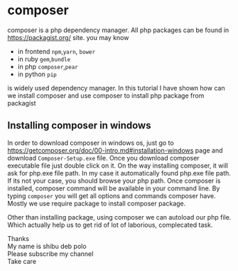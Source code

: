 # composer 

composer is a php dependency manager. All php packages can be found in https://packagist.org/ site. you may know    
* in frontend `npm`,`yarn`, `bower`     
* in ruby `gem`,`bundle`       
* in php `composer`,`pear`   
* in python `pip`    

is widely used dependency manager. In this tutorial I have shown how can we install composer and use composer to install php package from packagist    


## Installing composer in windows     
In order to download composer in windows os, just go to https://getcomposer.org/doc/00-intro.md#installation-windows page and download `Composer-Setup.exe` file. Once you download composer executable file just double click on it. On the way installing composer, it will ask for php.exe file path. In my case it automatically found php.exe file path. If its not your case, you should browse your php path. Once composer is installed, composer command will be available in your command line. By typing `composer` you will get all options and commands composer have. Mostly we use require package to install composer package.       

Other than installing package, using composer we can autoload our php file. Which actually help us to get rid of lot of laborious, complecated task.   


Thanks      
My name is shibu deb polo       
Please subscribe my channel     
Take care    







